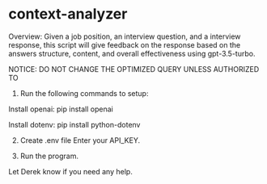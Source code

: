 # context-analyzer

Overview: Given a job position, an interview question, and a interview response, this script will give feedback on the response based on the answers structure, content, and overall effectiveness using gpt-3.5-turbo.


NOTICE: DO NOT CHANGE THE OPTIMIZED QUERY UNLESS AUTHORIZED TO


1. Run the following commands to setup:

  Install openai: pip install openai
  
  Install dotenv: pip install python-dotenv


2. Create .env file
  Enter your API_KEY. 


3. Run the program.


Let Derek know if you need any help.
